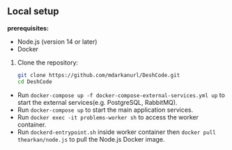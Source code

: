## Local setup

**prerequisites:**
- Node.js (version 14 or later)
- Docker

1. Clone the repository:
   ```bash
   git clone https://github.com/mdarkanurl/DeshCode.git
   cd DeshCode
   ```

- Run `docker-compose up -f docker-compose-external-services.yml up` to start the external services(e.g. PostgreSQL, RabbitMQ).
- Run `docker-compose up` to start the main application services.
- Run `docker exec -it problems-worker sh` to access the worker container.
- Run `dockerd-entrypoint.sh` inside worker container then `docker pull thearkan/node.js` to pull the Node.js Docker image.